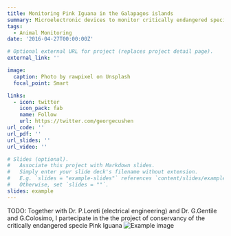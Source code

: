 ```yaml
---
title: Monitoring Pink Iguana in the Galapagos islands
summary: Microelectronic devices to monitor critically endangered species
tags:
  - Animal Monitoring
date: '2016-04-27T00:00:00Z'

# Optional external URL for project (replaces project detail page).
external_link: ''

image:
  caption: Photo by rawpixel on Unsplash
  focal_point: Smart

links:
  - icon: twitter
    icon_pack: fab
    name: Follow
    url: https://twitter.com/georgecushen
url_code: ''
url_pdf: ''
url_slides: ''
url_video: ''

# Slides (optional).
#   Associate this project with Markdown slides.
#   Simply enter your slide deck's filename without extension.
#   E.g. `slides = "example-slides"` references `content/slides/example-slides.md`.
#   Otherwise, set `slides = ""`.
slides: example
---
```

TODO: Together with Dr. P.Loreti (electrical engineering) and Dr. G.Gentile and G.Colosimo, I partecipate in the the project of conservancy of the critically endangered specie Pink Iguana
![Example image](/static/device_wiguana.png)
